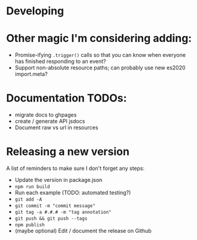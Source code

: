 Developing
==========

# Other magic I'm considering adding:
- Promise-ifying `.trigger()` calls so that you can know when everyone has
  finished responding to an event?
- Support non-absolute resource paths; can probably use new es2020 import.meta?

# Documentation TODOs:
- migrate docs to ghpages
- create / generate API jsdocs
- Document raw vs url in resources

# Releasing a new version
A list of reminders to make sure I don't forget any steps:

- Update the version in package.json
- `npm run build`
- Run each example (TODO: automated testing?)
- `git add -A`
- `git commit -m "commit message"`
- `git tag -a #.#.# -m "tag annotation"`
- `git push && git push --tags`
- `npm publish`
- (maybe optional) Edit / document the release on Github
